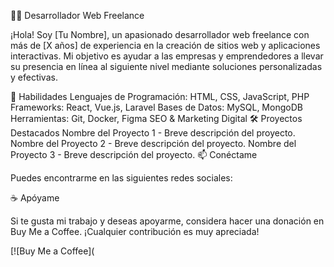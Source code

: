 

👨‍💻 Desarrollador Web Freelance

¡Hola! Soy [Tu Nombre], un apasionado desarrollador web freelance con más de [X años] de experiencia en la creación de sitios web y aplicaciones interactivas. Mi objetivo es ayudar a las empresas y emprendedores a llevar su presencia en línea al siguiente nivel mediante soluciones personalizadas y efectivas.

🚀 Habilidades
Lenguajes de Programación: HTML, CSS, JavaScript, PHP
Frameworks: React, Vue.js, Laravel
Bases de Datos: MySQL, MongoDB
Herramientas: Git, Docker, Figma
SEO & Marketing Digital
🛠️ Proyectos Destacados
Nombre del Proyecto 1 - Breve descripción del proyecto.
Nombre del Proyecto 2 - Breve descripción del proyecto.
Nombre del Proyecto 3 - Breve descripción del proyecto.
📫 Conéctame

Puedes encontrarme en las siguientes redes sociales:





☕ Apóyame

Si te gusta mi trabajo y deseas apoyarme, considera hacer una donación en Buy Me a Coffee. ¡Cualquier contribución es muy apreciada!

[![Buy Me a Coffee](
